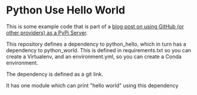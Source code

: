 # Python Use Hello World

This is some example code that is part of a [blog post on using GitHub (or other providers) as a PyPi Server](
https://medium.freecodecamp.org/how-to-use-github-as-a-pypi-server-1c3b0d07db2).

This repository defines a dependency to python_hello, which in turn has a dependency to python_world. This is defined in requirements.txt so you can create a Virtualenv, and an environment.yml, so you can create a Conda environment. 

The dependency is defined as a git link.

It has one module which can print "hello world" using this dependency

